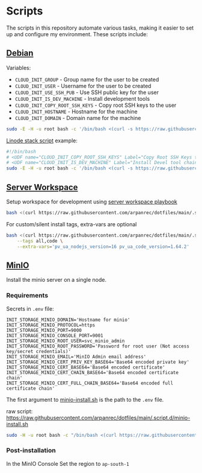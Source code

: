 
# Scripts

The scripts in this repository automate various tasks, making it easier to set up and configure my environment. These scripts include:

## [Debian](/.script.d/debian-cloudinit.sh)

Variables:

* `CLOUD_INIT_GROUP` - Group name for the user to be created
* `CLOUD_INIT_USER` - Username for the user to be created
* `CLOUD_INIT_USE_SSH_PUB` - Use SSH public key for the user
* `CLOUD_INIT_IS_DEV_MACHINE` - Install development tools
* `CLOUD_INIT_COPY_ROOT_SSH_KEYS` - Copy root SSH keys to the user
* `CLOUD_INIT_HOSTNAME` - Hostname for the machine
* `CLOUD_INIT_DOMAIN` - Domain name for the machine

```bash
sudo -E -H -u root bash -c '/bin/bash <(curl -s https://raw.githubusercontent.com/arpanrec/dotfiles/main/.script.d/debian-cloudinit.sh)'
```

[Linode stack script](https://cloud.linode.com/stackscripts/1164660) example:

```bash
#!/bin/bash
# <UDF name="CLOUD_INIT_COPY_ROOT_SSH_KEYS" Label="Copy Root SSH Keys to current user" oneOf="true,false" default="true"/>
# <UDF name="CLOUD_INIT_IS_DEV_MACHINE" Label="Install Devel tool chain" oneOf="true,false" default="false"/>
sudo -E -H -u root bash -c '/bin/bash <(curl -s https://raw.githubusercontent.com/arpanrec/dotfiles/main/.script.d/debian-cloudinit.sh)'
```

## [Server Workspace](/.script.d/server-workspace.sh)

Setup workspace for development using [server workspace playbook](https://github.com/arpanrec/arpanrec.nebula/blob/main/playbooks/server_workspace.md)

```bash
bash <(curl https://raw.githubusercontent.com/arpanrec/dotfiles/main/.script.d/server-workspace.sh)
```

For custom/silent install tags, extra-vars are optional

```bash
bash <(curl https://raw.githubusercontent.com/arpanrec/dotfiles/main/.script.d/server-workspace.sh) \
    --tags all,code \
    --extra-vars='pv_ua_nodejs_version=16 pv_ua_code_version=1.64.2'
```

## [MinIO](/.script.d/minio-install.sh)

Install the minio server on a single node.

### Requirements

Secrets in `.env` file:

```env
INIT_STORAGE_MINIO_DOMAIN='Hostname for minio'
INIT_STORAGE_MINIO_PROTOCOL=https
INIT_STORAGE_MINIO_PORT=9000
INIT_STORAGE_MINIO_CONSOLE_PORT=9001
INIT_STORAGE_MINIO_ROOT_USER=svc_minio_admin
INIT_STORAGE_MINIO_ROOT_PASSWORD='Password for root user (Not access key/secret credentials)'
INIT_STORAGE_MINIO_EMAIL='MinIO Admin email address'
INIT_STORAGE_MINIO_CERT_PRIV_KEY_BASE64='Base64 encoded private key'
INIT_STORAGE_MINIO_CERT_BASE64='Base64 encoded certificate'
INIT_STORAGE_MINIO_CERT_CHAIN_BASE64='Base64 encoded certificate chain'
INIT_STORAGE_MINIO_CERT_FULL_CHAIN_BASE64='Base64 encoded full certificate chain'
```

The first argument to [minio-install.sh](/.script.d/minio-install.sh) is the path to the `.env` file.

raw script: <https://raw.githubusercontent.com/arpanrec/dotfiles/main/.script.d/minio-install.sh>

```bash
sudo -H -u root bash -c "/bin/bash <(curl https://raw.githubusercontent.com/arpanrec/dotfiles/main/.script.d/minio-install.sh) $(realpath .env)"
```

### Post-installation

In the MinIO Console Set the region to `ap-south-1`
